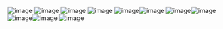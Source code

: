 ![image](https://github.com/user-attachments/assets/5d1a5ce8-a4f8-4644-8a4e-0a86e43f6bc0) ![image](https://github.com/user-attachments/assets/3713c4d4-558a-4e16-8889-0245340133ac)
![image](https://github.com/user-attachments/assets/815b6fd3-6f5b-43c9-a91e-86f466e303c9) ![image](https://github.com/user-attachments/assets/41e19a0d-ad09-4eec-89e2-e45b7c2e5d16)
![image](https://github.com/user-attachments/assets/e3d83572-ae81-42d1-83ba-e0cd0d310be0)![image](https://github.com/user-attachments/assets/43164b9f-2494-4c72-9132-ee68a9e98b4b)
![image](https://github.com/user-attachments/assets/22f5b08a-15f1-4519-8f47-14b25b51fc06)![image](https://github.com/user-attachments/assets/8ce41b5e-13eb-4f10-ae0d-44b78d690710)
![image](https://github.com/user-attachments/assets/280e3553-e3e2-4bb8-87d3-3b0f1a19377b)![image](https://github.com/user-attachments/assets/a43d0208-bbef-4de1-9228-56a8da74807b)
![image](https://github.com/user-attachments/assets/8a35a595-f653-4b4b-8242-f2e07f9b2220)
